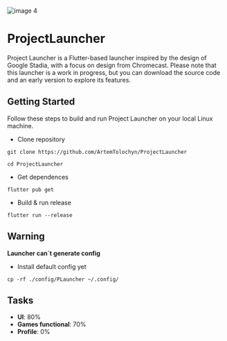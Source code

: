 ![image 4](https://github.com/ArtemTolochyn/ProjectLauncher/assets/146871074/302ef8f2-f7e0-40a7-b57e-8c196290660f)


# ProjectLauncher

Project Launcher is a Flutter-based launcher inspired by the design of Google Stadia, with a focus on design from Chromecast. Please note that this launcher is a work in progress, but you can download the source code and an early version to explore its features.

## Getting Started
Follow these steps to build and run Project Launcher on your local Linux machine.

- Clone repository
```
git clone https://github.com/ArtemTolochyn/ProjectLauncher
```
```
cd ProjectLauncher
```

- Get dependences
```
flutter pub get
```

- Build & run release
```
flutter run --release
```

## Warning
**Launcher can`t generate config**
- Install default config yet
```
cp -rf ./config/PLauncher ~/.config/
```


## Tasks
- **UI**: 80%
- **Games functional**: 70%
- **Profile**: 0%
